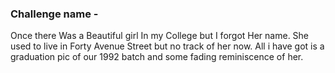### Challenge name -

Once there Was a Beautiful girl In my College but I forgot Her name. She used to live in Forty Avenue Street but no track of her now. All i have got is a graduation pic of our 1992 batch and some fading reminiscence of her.
